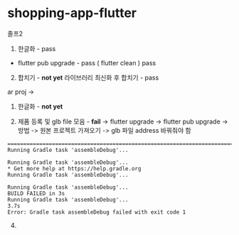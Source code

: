 # shopping-app-flutter
졸프2

1. 한글화 - pass
  + flutter pub upgrade - pass ( flutter clean ) pass
  

2. 합치기 - **not yet**
라이브러리 최신화 후 합치기 - pass


ar proj -> 
1. 한글화 - **not yet**

2. 제품 등록 및 glb file 모음 - **fail** -> flutter upgrade -> flutter pub upgrade ->
     방법 -> 원본 프로젝트 가져오기 -> glb 파일 address 바꿔줘야 함

``` 
==============================================================================
Running Gradle task 'assembleDebug'...                               

Running Gradle task 'assembleDebug'...                               
* Get more help at https://help.gradle.org
Running Gradle task 'assembleDebug'...                               

Running Gradle task 'assembleDebug'...                               
BUILD FAILED in 3s
Running Gradle task 'assembleDebug'...                                   3.7s
Error: Gradle task assembleDebug failed with exit code 1
```
   
4. 
